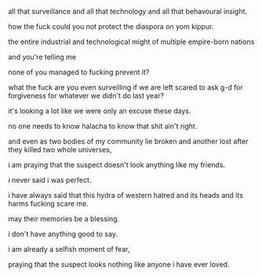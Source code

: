 all that surveillance and all that technology and all that behavoural insight.  

how the fuck could you not protect the diaspora on yom kippur.  

the entire industrial and technological might of multiple empire-born nations  

and you're telling me  

none of you managed to fucking prevent it?  

what the fuck are you even surveilling if we are left scared to ask g-d for forgiveness for whatever we didn't do last year?  

it's looking a lot like we were only an excuse these days.  

no one needs to know halacha to know that shit ain't right.  

and even as two bodies of my community lie broken and another lost after they killed two whole universes,  

i am praying that the suspect doesn't look anything like my friends.  

i never said i was perfect.  

i have always said that this hydra of western hatred and its heads and its harms fucking scare me.  

may their memories be a blessing.  

i don't have anything good to say.  

i am already a selfish moment of fear,

praying that the suspect looks nothing like anyone i have ever loved.  
